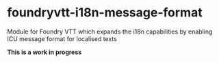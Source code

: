 # foundryvtt-i18n-message-format
Module for Foundry VTT which expands the i18n capabilities by enabling ICU message format for localised texts

**This is a work in progress**
